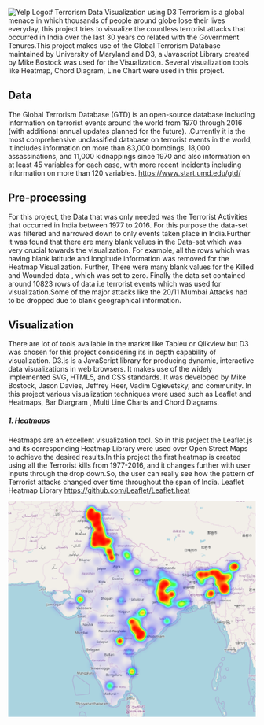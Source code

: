 ![Yelp Logo](/image/yelp_logo.png)# Terrorism Data Visualization using D3
Terrorism is a global menace in which thousands of people around globe lose their lives everyday, this project tries to visualize the countless terrorist attacks that occurred in India over the last 30 years co related with the Government Tenures.This project makes use of the Global Terrorism Database maintained by University of Maryland and D3, a Javascript Library created by Mike Bostock was used for the Visualization. Several visualization tools like Heatmap, Chord Diagram, Line Chart were used in this project.

## Data 
The Global Terrorism Database (GTD) is an open-source database including information on terrorist events around the world from 1970 through 2016 (with additional annual updates planned for the future). .Currently it is the most comprehensive unclassified database on terrorist events in the world, it includes information on more than 83,000 bombings, 18,000 assassinations, and 11,000 kidnappings since 1970 and also information on at least 45 variables for each case, with more recent incidents including information on more than 120 variables. 
https://www.start.umd.edu/gtd/

## Pre-processing
For this project, the Data that was only needed was the Terrorist Activities that occurred in India between 1977 to 2016. For this purpose the data-set was filtered and narrowed down to only events taken place in India.Further it was found that there are many blank values in the Data-set which was very crucial towards the visualization. For example, all the rows which was having blank latitude and longitude information was removed for the Heatmap Visualization. Further, There were many blank values for the Killed and Wounded data , which was set to zero. Finally the data set contained around 10823 rows of data i.e terrorist events which was used for visualization.Some of the major attacks like the 20/11 Mumbai Attacks had to be dropped due to blank geographical information.

## Visualization
There are lot of tools available in the market like Tableu or Qlikview but D3 was chosen for this project considering its in depth capability of visualization. D3.js is a JavaScript library for producing dynamic, interactive data visualizations in web browsers. It makes use of the widely implemented SVG, HTML5, and CSS standards. It was developed by Mike Bostock, Jason Davies, Jeffrey Heer, Vadim Ogievetsky, and community. In this project various visualization techniques were used such as Leaflet and Heatmaps, Bar Diargram , Multi Line Charts and Chord Diagrams.

##### 1. Heatmaps
Heatmaps are an excellent visualization tool. So in this project the Leaflet.js and its corresponding Heatmap Library were used over Open Street Maps to achieve the desired results.In this project the first heatmap is created using all the Terrorist kills from 1977-2016, and it changes further with user inputs through the drop down.So, the user can really see how the pattern of Terrorist attacks changed over time throughout the span of India.
Leaflet Heatmap Library https://github.com/Leaflet/Leaflet.heat

![Yelp Logo](/image/terrorheat.png)
